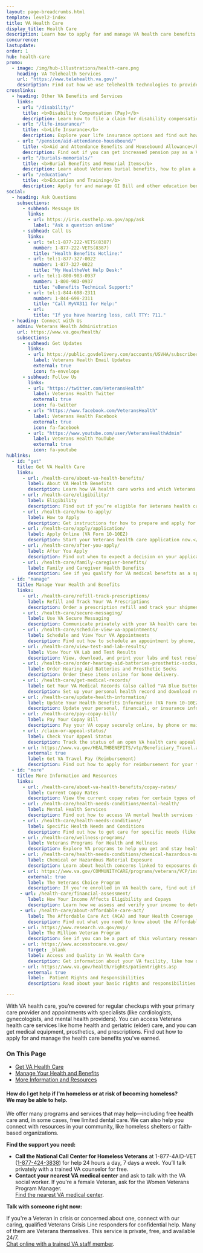 ```yaml
---
layout: page-breadcrumbs.html
template: level2-index
title: VA Health Care
display_title: Health Care
description: Learn how to apply for and manage VA health care benefits for Veterans. We offer primary and specialty Veterans health care services, including home health, geriatric (elder), women's health, and mental health care, as well as prescriptions.
concurrence:
lastupdate:
order: 1
hub: health-care
promo:
  - image: /img/hub-illustrations/health-care.png
    heading: VA Telehealth Services
    url: "https://www.telehealth.va.gov/"
    description: Find out how we use telehealth technologies to provide specialty care and health monitoring to Veterans at their local VA clinic or in their own home.
crosslinks:
  - heading: Other VA Benefits and Services
    links:
    - url: "/disability/"
      title: <b>Disability Compensation (Pay)</b>
      description: Learn how to file a claim for disability compensation and manage your disability benefits.
    - url: "/life-insurance/"
      title: <b>Life Insurance</b>
      description: Explore your life insurance options and find out how to apply as a Servicemember, Veteran, or family member.
    - url: "/pension/aid-attendance-housebound/"
      title: <b>Aid and Attendance Benefits and Housebound Allowance</b>
      description: Find out if you can get increased pension pay as a Veteran or surviving spouse who has disabilities.
    - url: "/burials-memorials/"
      title: <b>Burial Benefits and Memorial Items</b>
      description: Learn about Veterans burial benefits, how to plan a burial service, and how to get compensation as a survivor.
    - url: "/education/"
      title: <b>Education and Training</b>
      description: Apply for and manage GI Bill and other education benefits to help pay for college and training programs.
social:
  - heading: Ask Questions
    subsections:
      - subhead: Message Us
        links:
        - url: https://iris.custhelp.va.gov/app/ask
          label: "Ask a question online"
      - subhead: Call Us
        links:
        - url: tel:1-877-222-VETS(8387)
          number: 1-877-222-VETS(8387)
          title: "Health Benefits Hotline:"
        - url: tel:1-877-327-0022
          number: 1-877-327-0022
          title: "My HealtheVet Help Desk:"
        - url: tel:1-800-983-0937
          number: 1-800-983-0937
          title: "eBenefits Technical Support:"
        - url: tel:1-844-698-2311
          number: 1-844-698-2311
          title: "Call MyVA311 for Help:"
        - url:
          title: "If you have hearing loss, call TTY: 711."
  - heading: Connect with Us
    admin: Veterans Health Administration
    url: https://www.va.gov/health/
    subsections:
      - subhead: Get Updates
        links:
        - url: https://public.govdelivery.com/accounts/USVHA/subscribers/qualify?category_id=USVHA_C4&email=dwdw%40gmail.com&commit.x=36&commit.y=11
          label: Veterans Health Email Updates
          external: true
          icon: fa-envelope
      - subhead: Follow Us
        links:
        - url: "https://twitter.com/VeteransHealth"
          label: Veterans Health Twitter
          external: true
          icon: fa-twitter
        - url: "https://www.facebook.com/VeteransHealth"
          label: Veterans Health Facebook
          external: true
          icon: fa-facebook
        - url: "https://www.youtube.com/user/VeteransHealthAdmin"
          label: Veterans Health YouTube
          external: true
          icon: fa-youtube
hublinks:
  - id: "get"
    title: Get VA Health Care
    links:
      - url: /health-care/about-va-health-benefits/
        label: About VA Health Benefits
        description: Learn how VA health care works and which Veterans health care services we cover.</p>
      - url: /health-care/eligibility/
        label: Eligibility
        description: Find out if you’re eligible for Veterans health care benefits and how priority groups work.
      - url: /health-care/how-to-apply/
        label: How to Apply
        description: Get instructions for how to prepare and apply for VA health care online, by phone, by mail, or in person.
      - url: /health-care/apply/application/
        label: Apply Online (VA Form 10-10EZ)
        description: Start your Veterans health care application now.</p>
      - url: /health-care/after-you-apply/
        label: After You Apply
        description: Find out when to expect a decision on your application, and what to do next.
      - url: /health-care/family-caregiver-benefits/
        label: Family and Caregiver Health Benefits
        description: See if you qualify for VA medical benefits as a spouse, surviving spouse, dependent child, or caregiver.
  - id: "manage"
    title: Manage Your Health and Benefits
    links:
      - url: /health-care/refill-track-prescriptions/
        label: Refill and Track Your VA Prescriptions
        description: Order a prescription refill and track your shipment online.
      - url: /health-care/secure-messaging/
        label: Use VA Secure Messaging
        description: Communicate privately with your VA health care team through Secure Messaging.
      - url: /health-care/schedule-view-va-appointments/
        label: Schedule and View Your VA Appointments
        description: Find out how to schedule an appointment by phone, online, or through Secure Messaging.
      - url: /health-care/view-test-and-lab-results/
        label: View Your VA Lab and Test Results
        description: View, download, and print your labs and test results.
      - url: /health-care/order-hearing-aid-batteries-prosthetic-socks/
        label: Order Hearing Aid Batteries and Prosthetic Socks
        description: Order these items online for home delivery.
      - url: /health-care/get-medical-records/
        label: Get Your VA Medical Records (also called "VA Blue Button")
        description: Set up your personal health record and download reports to share with your VA and non-VA doctors.
      - url: /health-care/update-health-information/
        label: Update Your Health Benefits Information (VA Form 10-10EZR)
        description: Update your personal, financial, or insurance information after you’re enrolled in the VA health care program.
      - url: /health-care/pay-copay-bill/
        label: Pay Your Copay Bill 
        description: Pay your VA copay securely online, by phone or mail, or in person—and find out what to do if you're struggling to make payments.
      - url: /claim-or-appeal-status/
        label: Check Your Appeal Status
        description: Track the status of an open VA health care appeal.
      - url: https://www.va.gov/HEALTHBENEFITS/vtp/Beneficiary_Travel.asp
        external: true
        label: Get VA Travel Pay (Reimbursement)
        description: Find out how to apply for reimbursement for your travel to a VA health facility.
  - id: "more"
    title: More Information and Resources
    links:
      - url: /health-care/about-va-health-benefits/copay-rates/
        label: Current Copay Rates
        description: View the current copay rates for certain types of care and medications.
      - url: /health-care/health-needs-conditions/mental-health/
        label: Mental Health Services
        description: Find out how to access VA mental health services for posttraumatic stress disorder (PTSD), psychological effects of military sexual trauma (MST), depression, grief, anxiety, and other needs.
      - url: /health-care/health-needs-conditions/
        label: Specific Health Needs and Conditions
        description: Find out how to get care for specific needs (like women's health), and learn about service-related health concerns you should be aware of (like Agent Orange-related diseases or Camp Lejeune water contamination).
      - url: /health-care/wellness-programs/
        label: Veterans Programs for Health and Wellness
        description: Explore VA programs to help you get and stay healthy in both body and mind.
      - url: /health-care/health-needs-conditions/chemical-hazardous-materials-exposure/
        label: Chemical or Hazardous Material Exposure
        description: Learn about health concerns linked to exposures during military service. Learn about the special VA health registries you can join that document Veterans' exposure to Agent Orange, depleted uranium, ionizing radiation, airborne hazards, and other hazardous materials.
      - url: https://www.va.gov/COMMUNITYCARE/programs/veterans/VCP/index.asp
        external: true
        label: The Veterans Choice Program
        description: If you're enrolled in VA health care, find out if you can receive care from a local community provider through the Veterans Choice Program.
     - url: /health-care/financial-assessment/
        label: How Your Income Affects Eligibility and Copays
        description: Learn how we assess and verify your income to determine if you qualify for VA health care and whether you'll need to pay a copay for certain types of care and medications.
     - url: /health-care/about-affordable-care-act/
        label: The Affordable Care Act (ACA) and Your Health Coverage
        description: Find out what you need to know about the Affordable Care Act and what it means for Veterans.
      - url: https://www.research.va.gov/mvp/
        label: The Million Veteran Program
        description: See if you can be a part of this voluntary research study to better understand the role genes play in our health.
      - url: https://www.accesstocare.va.gov/
        target: _blank
        label: Access and Quality in VA Health Care
        description: Get information about your VA facility, like how quickly you can be seen and what other Veterans say about their experiences.
      - url: https://www.va.gov/health/rights/patientrights.asp
        external: true
        label:  Patient Rights and Responsibilities
        description: Read about your basic rights and responsibilities when you receive care at a VA health facility or live in a VA community living center.

---
```


<p class="va-introtext">
With VA health care, you’re covered for regular checkups with your primary care provider and appointments with specialists (like cardiologists, gynecologists, and mental health providers). You can access Veterans health care services like home health and geriatric (elder) care, and you can get medical equipment, prosthetics, and prescriptions. Find out how to apply for and manage the health care benefits you've earned.
</p>

<h3>On This Page</h3>

<ul>
  <li><a href="#get">Get VA Health Care</a></li>
  <li><a href="#manage">Manage Your Health and Benefits</a></li>
  <li><a href="#more">More Information and Resources</a></li>
</ul>

<div class="usa-alert usa-alert-warning">
  <div class="usa-alert-body">
    <h4 class="usa-alert-heading">How do I get help if I'm homeless or at risk of becoming homeless?<br><a id="crisis-expander-link">We may be able to help</a>.</h4>
    <div id="crisis-expander-content" class="expander-content expander-content-closed">
      <div class="expander-content-inner usa-alert-text">

We offer many programs and services that may help—including free health care and, in some cases, free limited dental care. We can also help you connect with resources in your community, like homeless shelters or faith-based organizations.

**Find the support you need:**

- **Call the National Call Center for Homeless Veterans** at 1-877-4AID-VET (<a href="tel:+18774243838">1-877-424-3838</a>) for help 24 hours a day, 7 days a week. You’ll talk privately with a trained VA counselor for free.
- **Contact your nearest VA medical center** and ask to talk with the VA social worker. If you're a female Veteran, ask for the Women Veterans Program Manager. <br>
[Find the nearest VA medical center](/find-locations/).

**Talk with someone right now:**

If you're a Veteran in crisis or concerned about one, connect with our caring, qualified Veterans Crisis Line responders for confidential help. Many of them are Veterans themselves. This service is private, free, and available 24/7.<br>
<a class="no-external-icon" href="https://www.veteranscrisisline.net/ChatTermsOfService.aspx?account=Homeless%20Veterans%20Chat">Chat online with a trained VA staff member</a>.
   </div>
  </div>
 </div>
</div>

<script type="text/javascript">
  // Toggle the expandable crisis info
  document.getElementById('crisis-expander-link')
    .addEventListener('click', function () {
      document.getElementById('crisis-expander-content').classList.toggle('expander-content-closed');
    });
</script>

